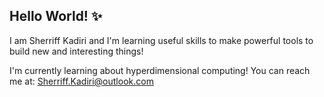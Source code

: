 ## Hello World! ✨
I am Sherriff Kadiri and I'm learning useful skills to make powerful tools to build new and interesting things!

I'm currently learning about hyperdimensional computing!
You can reach me at: Sherriff.Kadiri@outlook.com
<!--
**KingSherriff/KingSherriff** is a ✨ _special_ ✨ repository because its `README.md` (this file) appears on your GitHub profile.

Here are some ideas to get you started:

- 🔭 I’m currently working on ...
- 🌱 I’m currently learning ...
- 👯 I’m looking to collaborate on ...
- 🤔 I’m looking for help with ...
- 💬 Ask me about ...
- 📫 How to reach me: ...
- 😄 Pronouns: ...
- ⚡ Fun fact: ...
-->
